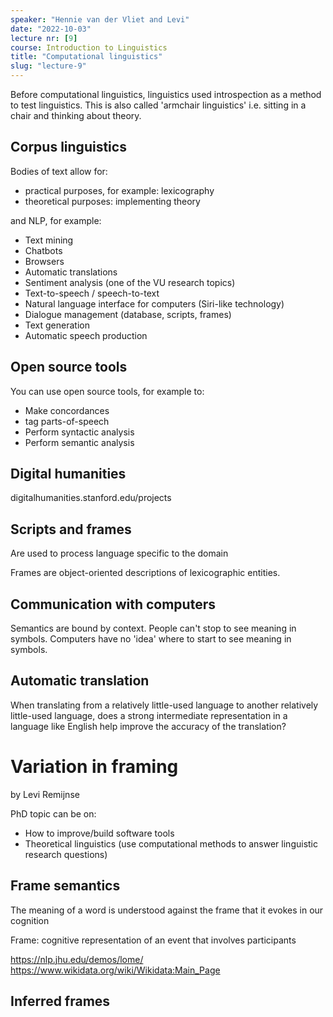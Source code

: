 ```yaml
---
speaker: "Hennie van der Vliet and Levi"
date: "2022-10-03"
lecture nr: [9]
course: Introduction to Linguistics
title: "Computational linguistics"
slug: "lecture-9"
---
```


Before computational linguistics, linguistics used introspection as a method to test linguistics. This is also called 'armchair linguistics' i.e. sitting in a chair and thinking about theory.

## Corpus linguistics

Bodies of text allow for:
- practical purposes, for example: lexicography
- theoretical purposes: implementing theory

and NLP, for example:
- Text mining
- Chatbots
- Browsers
- Automatic translations
- Sentiment analysis (one of the VU research topics)
- Text-to-speech / speech-to-text
- Natural language interface for computers (Siri-like technology)
- Dialogue management (database, scripts, frames)
- Text generation
- Automatic speech production

## Open source tools

You can use open source tools, for example to:
- Make concordances
- tag parts-of-speech
- Perform syntactic analysis
- Perform semantic analysis

## Digital humanities

digitalhumanities.stanford.edu/projects

## Scripts and frames

Are used to process language specific to the domain

Frames are object-oriented descriptions of lexicographic entities.

## Communication with computers

Semantics are bound by context. People can't stop to see meaning in symbols. Computers have no 'idea' where to start to see meaning in symbols.

## Automatic translation 

When translating from a relatively little-used language to another relatively little-used language, does a strong intermediate representation in a language like English help improve the accuracy of the translation?

# Variation in framing

by Levi Remijnse

PhD topic can be on:
- How to improve/build software tools
- Theoretical linguistics (use computational methods to answer linguistic research questions)

## Frame semantics

The meaning of a word is understood against the frame that it evokes in our cognition

Frame: cognitive representation of an event that involves participants

https://nlp.jhu.edu/demos/lome/
https://www.wikidata.org/wiki/Wikidata:Main_Page

## Inferred frames

